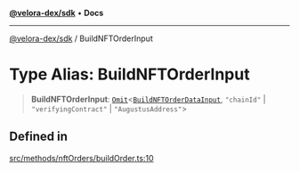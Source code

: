 [**@velora-dex/sdk**](../README.md) • **Docs**

***

[@velora-dex/sdk](../globals.md) / BuildNFTOrderInput

# Type Alias: BuildNFTOrderInput

> **BuildNFTOrderInput**: [`Omit`](../-internal-/type-aliases/Omit.md)\<[`BuildNFTOrderDataInput`](../interfaces/BuildNFTOrderDataInput.md), `"chainId"` \| `"verifyingContract"` \| `"AugustusAddress"`\>

## Defined in

[src/methods/nftOrders/buildOrder.ts:10](https://github.com/VeloraDEX/sdk/blob/feat/extend_delta_orders_filtering/src/methods/nftOrders/buildOrder.ts#L10)
